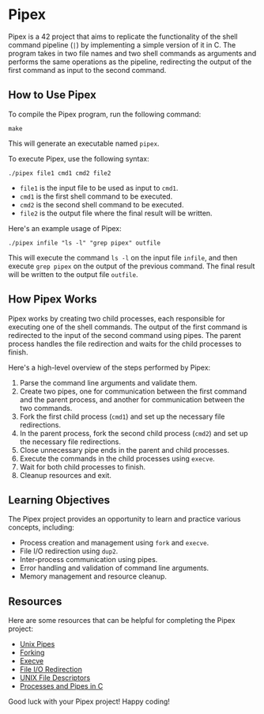 # Pipex

Pipex is a 42 project that aims to replicate the functionality of the shell command pipeline (`|`) by implementing a simple version of it in C. The program takes in two file names and two shell commands as arguments and performs the same operations as the pipeline, redirecting the output of the first command as input to the second command.

## How to Use Pipex

To compile the Pipex program, run the following command:

```
make
```

This will generate an executable named `pipex`.

To execute Pipex, use the following syntax:

```
./pipex file1 cmd1 cmd2 file2
```

- `file1` is the input file to be used as input to `cmd1`.
- `cmd1` is the first shell command to be executed.
- `cmd2` is the second shell command to be executed.
- `file2` is the output file where the final result will be written.

Here's an example usage of Pipex:

```
./pipex infile "ls -l" "grep pipex" outfile
```

This will execute the command `ls -l` on the input file `infile`, and then execute `grep pipex` on the output of the previous command. The final result will be written to the output file `outfile`.

## How Pipex Works

Pipex works by creating two child processes, each responsible for executing one of the shell commands. The output of the first command is redirected to the input of the second command using pipes. The parent process handles the file redirection and waits for the child processes to finish.

Here's a high-level overview of the steps performed by Pipex:

1. Parse the command line arguments and validate them.
2. Create two pipes, one for communication between the first command and the parent process, and another for communication between the two commands.
3. Fork the first child process (`cmd1`) and set up the necessary file redirections.
4. In the parent process, fork the second child process (`cmd2`) and set up the necessary file redirections.
5. Close unnecessary pipe ends in the parent and child processes.
6. Execute the commands in the child processes using `execve`.
7. Wait for both child processes to finish.
8. Cleanup resources and exit.

## Learning Objectives

The Pipex project provides an opportunity to learn and practice various concepts, including:

- Process creation and management using `fork` and `execve`.
- File I/O redirection using `dup2`.
- Inter-process communication using pipes.
- Error handling and validation of command line arguments.
- Memory management and resource cleanup.

## Resources

Here are some resources that can be helpful for completing the Pipex project:

- [Unix Pipes](https://en.wikipedia.org/wiki/Pipeline_(Unix))
- [Forking](https://www.geeksforgeeks.org/fork-system-call/)
- [Execve](https://man7.org/linux/man-pages/man2/execve.2.html)
- [File I/O Redirection](https://www.geeksforgeeks.org/input-output-redirection-c/)
- [UNIX File Descriptors](https://www.geeksforgeeks.org/file-descriptor-in-unix/)
- [Processes and Pipes in C](https://www.geeksforgeeks.org/pipe-system-call/)

Good luck with your Pipex project! Happy coding!

